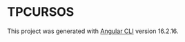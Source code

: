 # TPCURSOS

This project was generated with [Angular CLI](https://github.com/angular/angular-cli) version 16.2.16.
 
